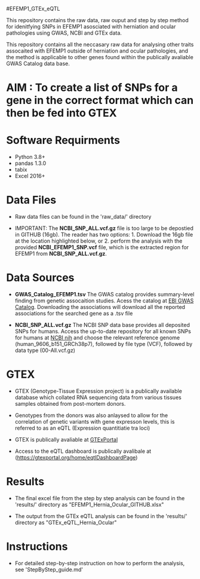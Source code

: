 #EFEMP1_GTEx_eQTL 

This repository contains the raw data, raw ouput and step by step method for idenitfying SNPs in EFEMP1 asosciated with herniation and ocular pathologies using GWAS, NCBI and GTEx data.


This repository contains all the neccasary raw data for analysing other traits assocaited with EFEMP1 outside of herniation and ocular pathologies, and the method is applicable to other genes found within the publically avaliable GWAS Catalog data base. 


# AIM : To create a list of SNPs for a gene in the correct format which can then be fed into GTEX 


# Software Requirments 
- Python 3.8+
- pandas 1.3.0
- tabix 
- Excel 2016+ 


# Data Files 

- Raw data files can be found in the 'raw_data/' directory 

- IMPORTANT: The **NCBI_SNP_ALL.vcf.gz** file is too large to be depostied in GITHUB (16gb). The reader has two options: 1. Download the 16gb file at the location highlighted below, or 2. perform the analysis with the provided **NCBI_EFEMP1_SNP.vcf** file, which is the extracted region for EFEMP1 from **NCBI_SNP_ALL.vcf.gz**. 



# Data Sources 

- **GWAS_Catalog_EFEMP1.tsv** The GWAS catalog provides summary-level finding from genetic assocaition studies. Acess the catalog at [EBI GWAS Catalog](https://www.ebi.ac.uk/gwas/). Downloading the associations will download all the reported associations for the searched gene as a .tsv file

- **NCBI_SNP_ALL.vcf.gz** The NCBI SNP data base provides all deposited SNPs for humans. Access the up-to-date repository for all known SNPs for humans at [NCBI nih](https://ftp.ncbi.nih.gov/snp/organisms/) and choose the relevant reference genome (human_9606_b151_GRCh38p7), followed by file type (VCF), followed by data type (00-All.vcf.gz)


# GTEX 

- GTEX (Genotype-Tissue Expression project) is a publically available database which collated RNA sequencing data from various tissues samples obtained from post-mortem donors. 

- Genotypes from the donors was also anlaysed to allow for the correlation of genetic variants with gene expresson levels, this is referred to as an eQTL (Expression quantitiatie tra loci)

- GTEX is publically avaliable at [GTExPortal](https://gtexportal.org/home/) 

- Access to the eQTL dashboard is publically avalibale at (https://gtexportal.org/home/eqtlDashboardPage) 


# Results 

- The final excel file from the step by step analysis can be found in the 'results/' directory as "EFEMP1_Hernia_Ocular_GITHUB.xlsx"

- The output from the GTEx eQTL analysis can be found in the 'results/' directory as "GTEx_eQTL_Hernia_Ocular"

# Instructions

- For detailed step-by-step instruction on how to perform the analysis, see 'StepByStep_guide.md' 
